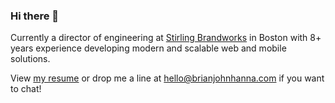 ### Hi there 👋

Currently a director of engineering at [Stirling Brandworks](https://stirlingbrandworks.com) in Boston with 8+ years experience developing modern and scalable web and mobile solutions.

View [my resume](https://brianjohnhanna.com/resume.pdf) or drop me a line at [hello@brianjohnhanna.com](mailto:hello@brianjohnhanna.com) if you want to chat!
